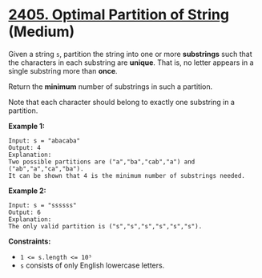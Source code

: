 # [2405. Optimal Partition of String][link] (Medium)

[link]: https://leetcode.com/problems/optimal-partition-of-string/

Given a string `s`, partition the string into one or more **substrings** such that the characters in
each substring are **unique**. That is, no letter appears in a single substring more than **once**.

Return the **minimum** number of substrings in such a partition.

Note that each character should belong to exactly one substring in a partition.

**Example 1:**

```
Input: s = "abacaba"
Output: 4
Explanation:
Two possible partitions are ("a","ba","cab","a") and ("ab","a","ca","ba").
It can be shown that 4 is the minimum number of substrings needed.
```

**Example 2:**

```
Input: s = "ssssss"
Output: 6
Explanation:
The only valid partition is ("s","s","s","s","s","s").
```

**Constraints:**

- `1 <= s.length <= 10⁵`
- `s` consists of only English lowercase letters.
